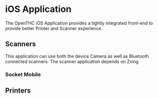 # iOS Application

The OpenTHC iOS Application provides a tightly integrated front-end to provide better Printer and Scanner experience.


## Scanners

This application can use both the device Camera as well as Bluetooth connected scanners.
The scanner application depends on Zxing


### Socket Mobile


## Printers


